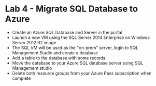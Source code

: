 # Lab 4 - Migrate SQL Database to Azure

* Create an Azure SQL Database and Server in the portal
* Launch a new VM using the SQL Server 2014 Enterprise on Windows Server 2012 R2 image
* The SQL VM will be used as the "on-prem" server, login to SQL Management Studio and create a database
* Add a table to the database with some records
* Move the database to your Azure SQL database server using SQL Management studio
* Delete both resource groups from your Azure Pass subscription when complete


